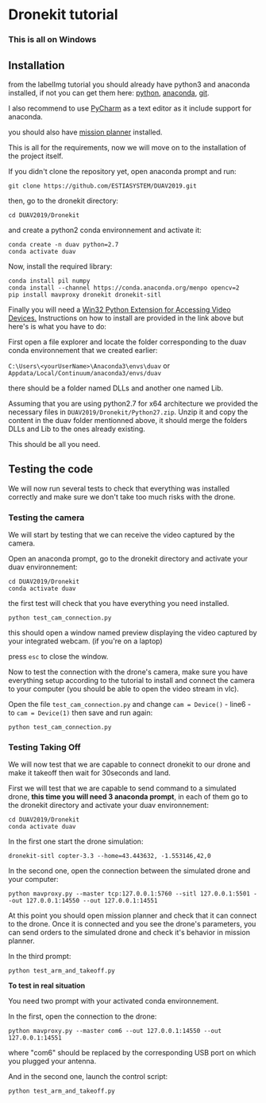 # Dronekit tutorial

### This is all on Windows

## Installation

from the labelImg tutorial you should already have python3 and anaconda installed, if not you can get them here:
[python](https://www.python.org/downloads/), [anaconda](https://www.anaconda.com/download/#windows), [git](https://gitforwindows.org/).

I also recommend to use [PyCharm](https://www.jetbrains.com/pycharm/) as a text editor as it include support for anaconda.

you should also have [mission planner](http://ardupilot.org/planner/docs/mission-planner-installation.html) installed.

This is all for the requirements, now we will move on to the installation of the project itself.

If you didn't clone the repository yet, open anaconda prompt and run:

```
git clone https://github.com/ESTIASYSTEM/DUAV2019.git
```

then, go to the dronekit directory:

```
cd DUAV2019/Dronekit
```

and create a python2 conda environnement and activate it:

```
conda create -n duav python=2.7
conda activate duav
```

Now, install the required library:

```
conda install pil numpy
conda install --channel https://conda.anaconda.org/menpo opencv=2
pip install mavproxy dronekit dronekit-sitl
```

Finally you will need a [Win32 Python Extension for Accessing Video Devices.](http://videocapture.sourceforge.net)
Instructions on how to install are provided in the link above but here's is what you have to do:

First open a file explorer and locate the folder corresponding to the duav conda environnement that we created earlier:

`C:\Users\<yourUserName>\Anaconda3\envs\duav` or `Appdata/Local/Continuum/anaconda3/envs/duav`

there should be a folder named DLLs and another one named Lib.

Assuming that you are using python2.7 for x64 architecture we provided the necessary files in `DUAV2019/Dronekit/Python27.zip`.
Unzip it and copy the content in the duav folder mentionned above, it should merge the folders DLLs and Lib to the ones already existing.

This should be all you need. 

## Testing the code

We will now run several tests to check that everything was installed correctly and make sure we don't take too much risks with the drone.

### Testing the camera

We will start by testing that we can receive the video captured by the camera.

Open an anaconda prompt, go to the dronekit directory and activate your duav environnement:

```
cd DUAV2019/Dronekit
conda activate duav
```

the first test will check that you have everything you need installed.

```
python test_cam_connection.py
```

this should open a window named preview displaying the video captured by your integrated webcam. (if you're on a laptop)

press `esc` to close the window.

Now to test the connection with the drone's camera, make sure you have everything setup according to the tutorial to install and connect the camera to your computer (you should be able to open the video stream in vlc).

Open the file `test_cam_connection.py` and change `cam = Device()` - line6 - to `cam = Device(1)` then save and run again:

```
python test_cam_connection.py
```

### Testing Taking Off

We will now test that we are capable to connect dronekit to our drone and make it takeoff then wait for 30seconds and land.

First we will test that we are capable to send command to a simulated drone, **this time you will need 3 anaconda prompt**, 
in each of them go to the dronekit directory and activate your duav environnement:

```
cd DUAV2019/Dronekit
conda activate duav
```

In the first one start the drone simulation:

```
dronekit-sitl copter-3.3 --home=43.443632, -1.553146,42,0
```

In the second one, open the connection between the simulated drone and your computer:

```
python mavproxy.py --master tcp:127.0.0.1:5760 --sitl 127.0.0.1:5501 --out 127.0.0.1:14550 --out 127.0.0.1:14551
```

At this point you should open mission planner and check that it can connect to the drone. 
Once it is connected and you see the drone's parameters, you can send orders to the simulated
drone and check it's behavior in mission planner.

In the third prompt:

```
python test_arm_and_takeoff.py
```

**To test in real situation**

You need two prompt with your activated conda environnement.

In the first, open the connection to the drone:

```
python mavproxy.py --master com6 --out 127.0.0.1:14550 --out 127.0.0.1:14551 
```

where "com6" should be replaced by the corresponding USB port on which you plugged your antenna.

And in the second one, launch the control script:

```
python test_arm_and_takeoff.py
```
